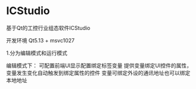 # ICStudio
基于Qt的工控行业组态软件ICStudio

开发环境 Qt5.13 + msvc1027

1.分为编辑模式和运行模式

编辑模式下：
    可配置前端UI显示配置绑定标签变量
	提供变量绑定UI控件的属性，变量发生变化自动触发到绑定属性的控件
	变量可绑定外设的通讯地址也可以绑定本地地址
